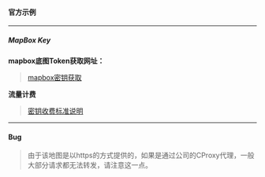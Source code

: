 #### 官方示例

---
##### MapBox Key

**mapbox底图Token获取网址：**
> [mapbox密钥获取](https://www.mapbox.com/account/access-tokens)

**流量计费**
> [密钥收费标准说明](https://www.mapbox.com/pricing/)

---
#### Bug

> 由于该地图是以https的方式提供的，如果是通过公司的CProxy代理，一般大部分请求都无法转发，请注意这一点。
